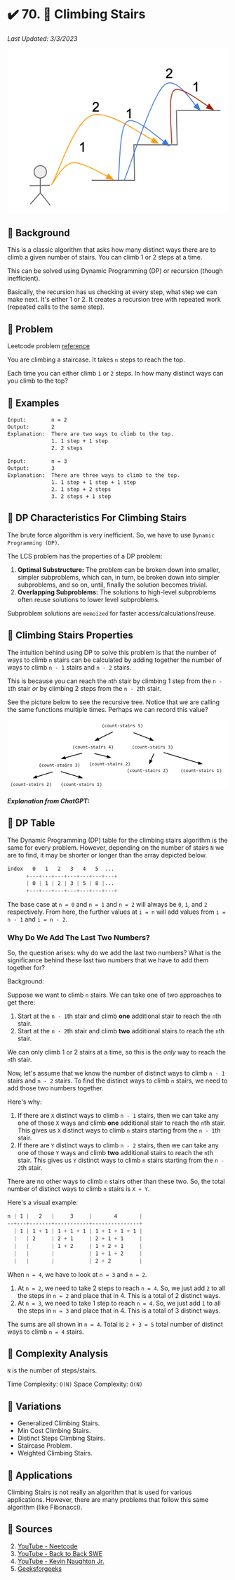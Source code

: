 # :heavy_check_mark: 70. :green_book: Climbing Stairs
*Last Updated: 3/3/2023*

![Image of climbing stairs problem](../../images/lc-solutions/dynamic-programming/climbing-stairs.png)

## :round_pushpin: Background
This is a classic algorithm that asks how many distinct ways there are to climb a given number of stairs. You can climb 1 or 2 steps at a time.

This can be solved using Dynamic Programming (DP) or recursion (though inefficient).

Basically, the recursion has us checking at every step, what step we can make next. It's either 1 or 2. It creates a recursion tree with repeated work (repeated calls to the same step).

## :round_pushpin: Problem
Leetcode problem [reference](https://leetcode.com/problems/climbing-stairs/)

You are climbing a staircase. It takes `n` steps to reach the top.

Each time you can either climb `1` or `2` steps. In how many distinct ways can you climb to the top?

## :round_pushpin: Examples
```
Input:        n = 2
Output:       2
Explanation:  There are two ways to climb to the top.
              1. 1 step + 1 step
              2. 2 steps
```

```
Input:        n = 3
Output:       3
Explanation:  There are three ways to climb to the top.
              1. 1 step + 1 step + 1 step
              2. 1 step + 2 steps
              3. 2 steps + 1 step
```

## :round_pushpin: DP Characteristics For Climbing Stairs
The brute force algorithm is very inefficient. So, we have to use `Dynamic Programming (DP)`.

The LCS problem has the properties of a DP problem:
1. **Optimal Substructure:** The problem can be broken down into smaller, simpler subproblems, which can, in turn, be broken down into simpler subproblems, and so on, until, finally the solution becomes trivial.
2. **Overlapping Subproblems:** The solutions to high-level subproblems often reuse solutions to lower level subproblems.

Subproblem solutions are `memoized` for faster access/calculations/reuse.

## :round_pushpin: Climbing Stairs Properties
The intuition behind using DP to solve this problem is that the number of ways to climb `n` stairs can be calculated by adding together the number of ways to climb `n - 1` stairs and `n - 2` stairs.

This is because you can reach the `n`th stair by climbing 1 step from the `n - 1`th stair *or* by climbing 2 steps from the `n - 2`th stair.

See the picture below to see the recursive tree. Notice that we are calling the same functions multiple times. Perhaps we can record this value?

![Image of climbing stairs in a recursive tree](../../images/lc-solutions/dynamic-programming/climbing-stairs-recursive-tree.png)

***Explanation from ChatGPT:***

## :round_pushpin: DP Table
The Dynamic Programming (DP) table for the climbing stairs algorithm is the same for every problem. However, depending on the number of stairs `N` we are to find, it may be shorter or longer than the array depicted below.

```css
index   0   1   2   3   4   5  ...
      +---+---+---+---+---+---+---+
      | 0 | 1 | 2 | 3 | 5 | 8 |...
      +---+---+---+---+---+---+---+
```

The base case at `n = 0` and `n = 1` and `n = 2` will always be `0`, `1`, and `2` respectively. From here, the further values at `i = n` will add values from `i = n - 1` and `i = n - 2`.

### Why Do We Add The Last Two Numbers?
So, the question arises: why do we add the last two numbers? What is the significance behind these last two numbers that we have to add them together for?

Background:

Suppose we want to climb `n` stairs. We can take one of two approaches to get there:
1. Start at the `n - 1`th stair and climb **one** additional stair to reach the `n`th stair.
2. Start at the `n - 2`th stair and climb **two** additional stairs to reach the `n`th stair.

We can only climb 1 or 2 stairs at a time, so this is the *only* way to reach the `n`th stair.

Now, let's assume that we know the number of distinct ways to climb `n - 1` stairs and `n - 2` stairs. To find the distinct ways to climb `n` stairs, we need to add those two numbers together.

Here's why:

1. If there are `X` distinct ways to climb `n - 1` stairs, then we can take any one of those `X` ways and climb **one** additional stair to reach the `n`th stair. This gives us `X` distinct ways to climb `n` stairs starting from the `n - 1`th stair.
2. If there are `Y` distinct ways to climb `n - 2` stairs, then we can take any one of those `Y` ways and climb **two** additional stairs to reach the `n`th stair. This gives us `Y` distinct ways to climb `n` stairs starting from the `n - 2`th stair.

There are no other ways to climb `n` stairs other than these two. So, the total number of distinct ways to climb `n` stairs is `X + Y`.

Here's a visual example:

```css
n | 1 |   2   |     3     |       4       |
--+---+-------+-----------+---------------+
  | 1 | 1 + 1 | 1 + 1 + 1 | 1 + 1 + 1 + 1 |
  |   | 2     | 2 + 1     | 2 + 1 + 1     |
  |   |       | 1 + 2     | 1 + 2 + 1     |
  |   |       |           | 1 + 1 + 2     |
  |   |       |           | 2 + 2         |
```

When `n = 4`, we have to look at `n = 3` and `n = 2`.
1. At `n = 2`, we need to take 2 steps to reach `n = 4`. So, we just add `2` to all the steps in `n = 2` and place that in 4. This is a total of 2 distinct ways.
2. At `n = 3`, we need to take 1 step to reach `n = 4`. So, we just add `1` to all the steps in `n = 3` and place that in 4. This is a total of 3 distinct ways.

The sums are all shown in `n = 4`. Total is `2 + 3 = 5` total number of distinct ways to climb `n = 4` stairs.

## :round_pushpin: Complexity Analysis
`N` is the number of steps/stairs.

Time Complexity: `O(N)`
Space Complexity: `O(N)`

## :round_pushpin: Variations
- Generalized Climbing Stairs.
- Min Cost Climbing Stairs.
- Distinct Steps Climbing Stairs.
- Staircase Problem.
- Weighted Climbing Stairs.

## :round_pushpin: Applications
Climbing Stairs is not really an algorithm that is used for various applications. However, there are many problems that follow this same algorithm (like Fibonacci).

## :round_pushpin: Sources
2. [YouTube - Neetcode](https://www.youtube.com/watch?v=Y0lT9Fck7qI)
3. [YouTube - Back to Back SWE](https://www.youtube.com/watch?v=NFJ3m9a1oJQ)
4. [YouTube - Kevin Naughton Jr.](https://www.youtube.com/watch?v=uHAToNgAPaM)
5. [Geeksforgeeks](https://www.geeksforgeeks.org/count-ways-reach-nth-stair/)
